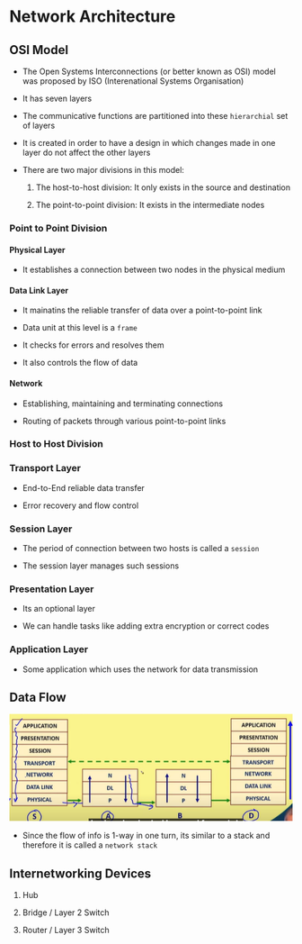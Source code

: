 # Network Architecture

## OSI Model

- The Open Systems Interconnections (or better known as OSI) model was proposed by ISO (Interenational Systems Organisation)

- It has seven layers

- The communicative functions are partitioned into these `hierarchial` set of layers

- It is created in order to have a design in which changes made in one layer do not affect the other layers

- There are two major divisions in this model:
    1. The host-to-host division: It only exists in the source and destination

    2. The point-to-point division: It exists in the intermediate nodes

### Point to Point Division

#### Physical Layer

- It establishes a connection between two nodes in the physical medium

#### Data Link Layer

- It mainatins the reliable transfer of data over a point-to-point link

- Data unit at this level is a `frame`

- It checks for errors and resolves them

- It also controls the flow of data

#### Network

- Establishing, maintaining and terminating connections

- Routing of packets through various point-to-point links

### Host to Host Division

### Transport Layer

- End-to-End reliable data transfer

- Error recovery and flow control

### Session Layer

- The period of connection between two hosts is called a `session`

- The session layer manages such sessions

### Presentation Layer

- Its an optional layer

- We can handle tasks like adding extra encryption or correct codes

### Application Layer

- Some application which uses the network for data transmission

## Data Flow

![Data Flow](<assets/Data Flow diagram.png>)

- Since the flow of info is 1-way in one turn, its similar to a stack and therefore it is called a `network stack`

## Internetworking Devices

1. Hub

2. Bridge / Layer 2 Switch

3. Router / Layer 3 Switch